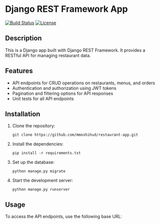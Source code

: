 # Django REST Framework App

[![Build Status](https://travis-ci.org/username/repo.svg?branch=master)](https://travis-ci.org/username/repo)
[![License](https://img.shields.io/badge/license-MIT-blue.svg)](https://opensource.org/licenses/MIT)

## Description

This is a Django app built with Django REST Framework. It provides a RESTful API for managing restaurant data.

## Features

- API endpoints for CRUD operations on restaurants, menus, and orders
- Authentication and authorization using JWT tokens
- Pagination and filtering options for API responses
- Unit tests for all API endpoints

## Installation

1. Clone the repository:

   ```shell
   git clone https://github.com/mmoshihud/restaurant-app.git
   ```

2. Install the dependencies:

   ```shell
   pip install -r requirements.txt
   ```

3. Set up the database:

   ```shell
   python manage.py migrate
   ```

4. Start the development server:

   ```shell
   python manage.py runserver
   ```

## Usage

To access the API endpoints, use the following base URL:

